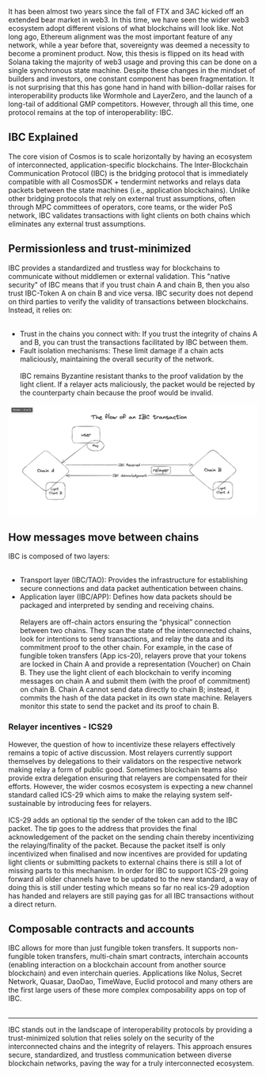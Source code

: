 
It has been almost two years since the fall of FTX and 3AC kicked off an extended bear market in web3. In this time, we have seen the wider web3 ecosystem adopt different visions of what blockchains will look like. Not long ago, Ethereum alignment was the most important feature of any network, while a year before that, sovereignty was deemed a necessity to become a prominent product. Now, this thesis is flipped on its head with Solana taking the majority of web3 usage and proving this can be done on a single synchronous state machine. Despite these changes in the mindset of builders and investors, one constant component has been fragmentation. It is not surprising that this has gone hand in hand with billion-dollar raises for interoperability products like Wormhole and LayerZero, and the launch of a long-tail of additional GMP competitors. However, through all this time, one protocol remains at the top of interoperability: IBC.

## IBC Explained
The core vision of Cosmos is to scale horizontally by having an ecosystem of interconnected, application-specific blockchains. The Inter-Blockchain Communication Protocol (IBC) is the bridging protocol that is immediately compatible with all CosmosSDK + tendermint networks and relays data packets between the state machines (i.e., application blockchains). Unlike other bridging protocols that rely on external trust assumptions, often through MPC committees of operators, core teams, or the wider PoS network, IBC validates transactions with light clients on both chains which eliminates any external trust assumptions.

## Permissionless and trust-minimized
IBC provides a standardized and trustless way for blockchains to communicate without middlemen or external validation. This "native security" of IBC means that if you trust chain A and chain B, then you also trust IBC-Token A on chain B and vice versa. IBC security does not depend on third parties to verify the validity of transactions between blockchains. Instead, it relies on:
<br/><br/>
- Trust in the chains you connect with: If you trust the integrity of chains A and B, you can trust the transactions facilitated by IBC between them.
- Fault isolation mechanisms: These limit damage if a chain acts maliciously, maintaining the overall security of the network.
<br/><br/>
IBC remains Byzantine resistant thanks to the proof validation by the light client. If a relayer acts maliciously, the packet would be rejected by the counterparty chain because the proof would be invalid.

![image_IBC_flow](https://github.com/LavenderFive/blogs/blob/master/images/blog/IBC_1.png?raw=true)

## How messages move between chains
IBC is composed of two layers:
<br/><br/>
- Transport layer (IBC/TAO): Provides the infrastructure for establishing secure connections and data packet authentication between chains.
- Application layer (IBC/APP): Defines how data packets should be packaged and interpreted by sending and receiving chains.
<br/><br/>
Relayers are off-chain actors ensuring the “physical” connection between two chains. They scan the state of the interconnected chains, look for intentions to send transactions, and relay the data and its commitment proof to the other chain. For example, in the case of fungible token transfers (App ics-20), relayers prove that your tokens are locked in Chain A and provide a representation (Voucher) on Chain B. They use the light client of each blockchain to verify incoming messages on chain A and submit them (with the proof of commitment) on chain B. Chain A cannot send data directly to chain B; instead, it commits the hash of the data packet in its own state machine. Relayers monitor this state to send the packet and its proof to chain B.

### Relayer incentives - ICS29
However, the question of how to incentivize these relayers effectively remains a topic of active discussion. Most relayers currently support themselves by delegations to their validators on the respective network making relay a form of public good. Sometimes blockchain teams also provide extra delegation ensuring that relayers are compensated for their efforts. However, the wider cosmos ecosystem is expecting a new channel standard called ICS-29 which aims to make the relaying system self-sustainable by introducing fees for relayers.
<br/><br/>
ICS-29 adds an optional tip the sender of the token can add to the IBC packet. The tip goes to the address that provides the final acknowledgement of the packet on the sending chain thereby incentivizing the relaying/finality of the packet. Because the packet itself is only incentivized when finalised and now incentives are provided for updating light clients or submitting packets to external chains there is still a lot of missing parts to this mechanism. In order for IBC to support ICS-29 going forward all older channels have to be updated to the new standard, a way of doing this is still under testing which means so far no real ics-29 adoption has handed and relayers are still paying gas for all IBC transactions without a direct return.


## Composable contracts and accounts

IBC allows for more than just fungible token transfers. It supports non-fungible token transfers, multi-chain smart contracts, interchain accounts (enabling interaction on a blockchain account from another source blockchain) and even interchain queries. Applications like Nolus, Secret Network, Quasar, DaoDao, TimeWave, Euclid protocol and many others are the first large users of these more complex composability apps on top of IBC. 
<br/><br/>

----

IBC stands out in the landscape of interoperability protocols by providing a trust-minimized solution that relies solely on the security of the interconnected chains and the integrity of relayers. This approach ensures secure, standardized, and trustless communication between diverse blockchain networks, paving the way for a truly interconnected ecosystem.
